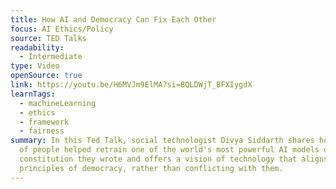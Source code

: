```yaml
---
title: How AI and Democracy Can Fix Each Other
focus: AI Ethics/Policy
source: TED Talks
readability:
  - Intermediate
type: Video
openSource: true
link: https://youtu.be/H6MVJm9ElMA?si=BQLDWjT_BFXIygdX
learnTags:
  - machineLearning
  - ethics
  - framework
  - fairness
summary: In this Ted Talk, social technologist Divya Siddarth shares how a group
  of people helped retrain one of the world's most powerful AI models on a
  constitution they wrote and offers a vision of technology that aligns with the
  principles of democracy, rather than conflicting with them.
---
```

